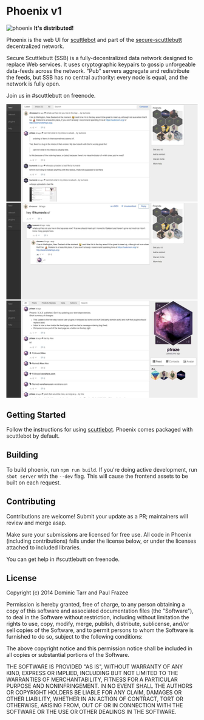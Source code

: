 Phoenix v1
==========

![phoenix](phoenix.png) **It's distributed!**

Phoenix is the web UI for [scuttlebot](https://github.com/ssbc/scuttlebot) and part of the [secure-scuttlebutt](https://github.com/ssbc/secure-scuttlebutt) decentralized network. 

Secure Scuttlebutt (SSB) is a fully-decentralized data network designed to replace Web services. It uses cryptographic keypairs to gossip unforgeable data-feeds across the network. "Pub" servers aggregate and redistribute the feeds, but SSB has no central authority: every node is equal, and the network is fully open.

Join us in #scuttlebutt on freenode.

![phoenix screenshot](screenshot1.jpg)
![phoenix screenshot](screenshot2.jpg)
![phoenix screenshot](screenshot3.jpg)

## Getting Started

Follow the instructions for using [scuttlebot](https://github.com/ssbc/scuttlebot). Phoenix comes packaged with scuttlebot by default.

## Building

To build phoenix, run `npm run build`. If you're doing active development, run `sbot server` with the `--dev` flag. This will cause the frontend assets to be built on each request.

## Contributing

Contributions are welcome! Submit your update as a PR; maintainers will review and merge asap.

Make sure your submissions are licensed for free use. All code in Phoenix (including contributions) falls under the license below, or under the licenses attached to included libraries.

You can get help in #scuttlebutt on freenode.

## License

Copyright (c) 2014 Dominic Tarr and Paul Frazee

Permission is hereby granted, free of charge, to any person obtaining
a copy of this software and associated documentation files (the
"Software"), to deal in the Software without restriction, including
without limitation the rights to use, copy, modify, merge, publish,
distribute, sublicense, and/or sell copies of the Software, and to
permit persons to whom the Software is furnished to do so, subject to
the following conditions:

The above copyright notice and this permission notice shall be
included in all copies or substantial portions of the Software.

THE SOFTWARE IS PROVIDED "AS IS", WITHOUT WARRANTY OF ANY KIND,
EXPRESS OR IMPLIED, INCLUDING BUT NOT LIMITED TO THE WARRANTIES OF
MERCHANTABILITY, FITNESS FOR A PARTICULAR PURPOSE AND
NONINFRINGEMENT. IN NO EVENT SHALL THE AUTHORS OR COPYRIGHT HOLDERS BE
LIABLE FOR ANY CLAIM, DAMAGES OR OTHER LIABILITY, WHETHER IN AN ACTION
OF CONTRACT, TORT OR OTHERWISE, ARISING FROM, OUT OF OR IN CONNECTION
WITH THE SOFTWARE OR THE USE OR OTHER DEALINGS IN THE SOFTWARE.
